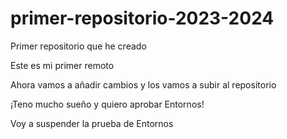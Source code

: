 # primer-repositorio-2023-2024
Primer repositorio que he creado

Este es mi primer remoto

Ahora vamos a añadir cambios y los vamos a subir al repositorio

¡Teno mucho sueño y quiero aprobar Entornos!

Voy a suspender la prueba de Entornos